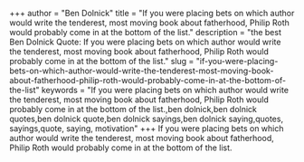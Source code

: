 +++
author = "Ben Dolnick"
title = "If you were placing bets on which author would write the tenderest, most moving book about fatherhood, Philip Roth would probably come in at the bottom of the list."
description = "the best Ben Dolnick Quote: If you were placing bets on which author would write the tenderest, most moving book about fatherhood, Philip Roth would probably come in at the bottom of the list."
slug = "if-you-were-placing-bets-on-which-author-would-write-the-tenderest-most-moving-book-about-fatherhood-philip-roth-would-probably-come-in-at-the-bottom-of-the-list"
keywords = "If you were placing bets on which author would write the tenderest, most moving book about fatherhood, Philip Roth would probably come in at the bottom of the list.,ben dolnick,ben dolnick quotes,ben dolnick quote,ben dolnick sayings,ben dolnick saying,quotes, sayings,quote, saying, motivation"
+++
If you were placing bets on which author would write the tenderest, most moving book about fatherhood, Philip Roth would probably come in at the bottom of the list.
